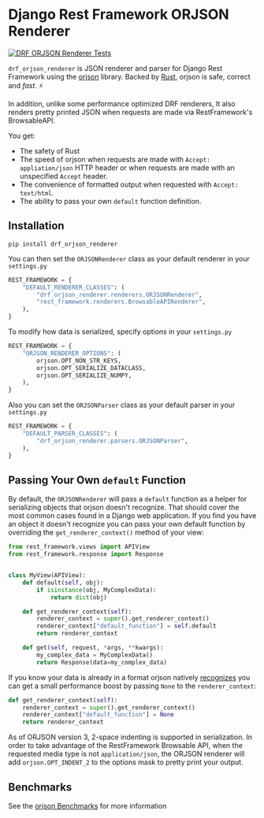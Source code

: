 Django Rest Framework ORJSON Renderer
=====================================

[![DRF ORJSON Renderer Tests](https://github.com/brianjbuck/drf_orjson_renderer/actions/workflows/main.yml/badge.svg)](https://github.com/brianjbuck/drf_orjson_renderer/actions/workflows/main.yml)

`drf_orjson_renderer` is JSON renderer and parser for Django Rest Framework
using the [orjson](https://github.com/ijl/orjson) library. Backed by
[Rust](https://www.rust-lang.org/), orjson is safe, correct and _fast_. ⚡️

In addition, unlike some performance optimized DRF renderers, It also renders
pretty printed JSON when requests are made via RestFramework's BrowsableAPI.

You get:
- The safety of Rust
- The speed of orjson when requests are made with `Accept: appliation/json` HTTP
  header or when requests are made with an unspecified `Accept` header.
- The convenience of formatted output when requested with `Accept: text/html`.
- The ability to pass your own `default` function definition.


## Installation

`pip install drf_orjson_renderer`

You can then set the `ORJSONRenderer` class as your default renderer in your `settings.py`

```Python
REST_FRAMEWORK = {
    "DEFAULT_RENDERER_CLASSES": (
        "drf_orjson_renderer.renderers.ORJSONRenderer",
        "rest_framework.renderers.BrowsableAPIRenderer",
    ),
}
```
To modify how data is serialized, specify options in your `settings.py`
```Python
REST_FRAMEWORK = {
    "ORJSON_RENDERER_OPTIONS": (
        orjson.OPT_NON_STR_KEYS,
        orjson.OPT_SERIALIZE_DATACLASS,
        orjson.OPT_SERIALIZE_NUMPY,
    ),
}
```

Also you can set the `ORJSONParser` class as your default parser in your `settings.py`

```Python
REST_FRAMEWORK = {
    "DEFAULT_PARSER_CLASSES": (
        "drf_orjson_renderer.parsers.ORJSONParser",
    ),
}
```

## Passing Your Own `default` Function

By default, the `ORJSONRenderer` will pass a `default` function as a helper for
serializing objects that orjson doesn't recognize. That should cover the most
common cases found in a Django web application. If you find you have an object
it doesn't recognize you can pass your own default function by overriding the
`get_renderer_context()` method of your view:

```Python
from rest_framework.views import APIView
from rest_framework.response import Response


class MyView(APIView):
    def default(self, obj):
        if isinstance(obj, MyComplexData):
            return dict(obj)

    def get_renderer_context(self):
        renderer_context = super().get_renderer_context()
        renderer_context["default_function"] = self.default
        return renderer_context

    def get(self, request, *args, **kwargs):
        my_complex_data = MyComplexData()
        return Response(data=my_complex_data)
```

If you know your data is already in a format orjson natively
[recognizes](https://github.com/ijl/orjson/#types) you can get a small
performance boost by passing `None` to the `renderer_context`:

```Python
def get_renderer_context(self):
    renderer_context = super().get_renderer_context()
    renderer_context["default_function"] = None
    return renderer_context
```

As of ORJSON version 3, 2-space indenting is supported in serialization. In
order to take advantage of the RestFramework Browsable API, when the
requested media type is not `application/json`, the ORJSON renderer will add
`orjson.OPT_INDENT_2` to the options mask to pretty print your output.

## Benchmarks
See the [orjson Benchmarks](https://github.com/ijl/orjson#performance) for more information
